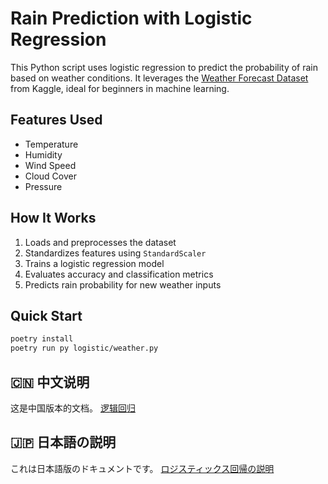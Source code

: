 # Rain Prediction with Logistic Regression

This Python script uses logistic regression to predict the probability of rain based on weather conditions. It leverages the [Weather Forecast Dataset](https://www.kaggle.com/datasets/zeeshier/weather-forecast-dataset) from Kaggle, ideal for beginners in machine learning.

## Features Used
- Temperature  
- Humidity  
- Wind Speed  
- Cloud Cover  
- Pressure  

## How It Works
1. Loads and preprocesses the dataset  
2. Standardizes features using `StandardScaler`  
3. Trains a logistic regression model  
4. Evaluates accuracy and classification metrics  
5. Predicts rain probability for new weather inputs

## Quick Start
```bash
poetry install
poetry run py logistic/weather.py
```

## 🇨🇳 中文说明
这是中国版本的文档。
[逻辑回归](https://github.com/easai/logistic/blob/main/logistic-regression-zh.ipynb)

## 🇯🇵 日本語の説明
これは日本語版のドキュメントです。
[ロジスティックス回帰の説明](https://github.com/easai/logistic/blob/main/logistic-regression.ipynb)
